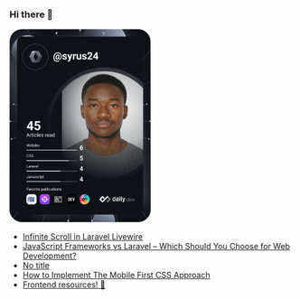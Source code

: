 ### Hi there 👋

<a href="https://app.daily.dev/Syrus24"><img src="https://github.com/Smith-DLAB/Smith-DLAB/blob/main/devcard.svg" width="250" alt="Amir BABIO's Dev Card"/></a>

<!--
**Smith-DLAB/Smith-DLAB** is a ✨ _special_ ✨ repository because its `README.md` (this file) appears on your GitHub profile.

Here are some ideas to get you started:

- 🔭 I’m currently working on ...
- 🌱 I’m currently learning ...
- 👯 I’m looking to collaborate on ...
- 🤔 I’m looking for help with ...
- 💬 Ask me about ...
- 📫 How to reach me: ...
- 😄 Pronouns: ...
- ⚡ Fun fact: ...
-->

<!-- daily.dev BOOKMARKS:START -->
- [Infinite Scroll in Laravel Livewire](https://app.daily.dev/posts/tVoEC2d2t?utm_source=rss&utm_medium=bookmarks&utm_campaign=j59ENI8rK8nGaQ5tpRoab)
- [JavaScript Frameworks vs Laravel – Which Should You Choose for Web Development?](https://app.daily.dev/posts/qsaUPxb8L?utm_source=rss&utm_medium=bookmarks&utm_campaign=j59ENI8rK8nGaQ5tpRoab)
- [No title](https://app.daily.dev/posts/exsJczNv5?utm_source=rss&utm_medium=bookmarks&utm_campaign=j59ENI8rK8nGaQ5tpRoab)
- [How to Implement The Mobile First CSS Approach](https://app.daily.dev/posts/zagkliOo6?utm_source=rss&utm_medium=bookmarks&utm_campaign=j59ENI8rK8nGaQ5tpRoab)
- [Frontend resources! 🚀](https://app.daily.dev/posts/j6QHjcY5k?utm_source=rss&utm_medium=bookmarks&utm_campaign=j59ENI8rK8nGaQ5tpRoab)
<!-- daily.dev BOOKMARKS:END -->
